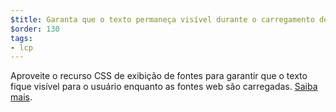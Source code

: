 ```yaml
---
$title: Garanta que o texto permaneça visível durante o carregamento de fontes
$order: 130
tags:
- lcp
---
```


Aproveite o recurso CSS de exibição de fontes para garantir que o texto fique visível para o usuário enquanto as fontes web são carregadas. [Saiba mais](https://web.dev/font-display/).
